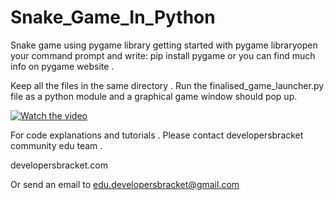 # Snake_Game_In_Python

Snake game using pygame library getting started with pygame libraryopen your command prompt and write:          pip install pygame or you can find much info on pygame website .

Keep all the files in the same directory .
Run the finalised_game_launcher.py file as a python module and a graphical game window should pop up.

[![Watch the video](https://i.imgur.com/vKb2F1B.png)](https://www.youtube.com/watch?v=rezQLLisuLA)

For code explanations and tutorials . Please contact developersbracket community edu team .

developersbracket.com 

 Or send an email  to edu.developersbracket@gmail.com
